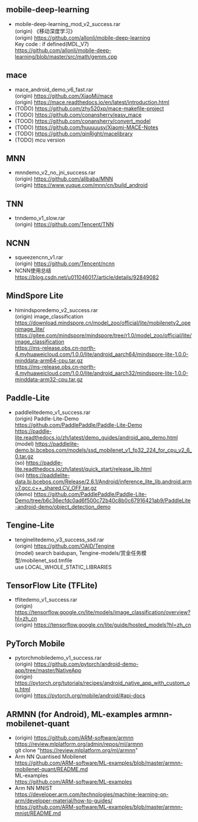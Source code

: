 ## mobile-deep-learning
* mobile-deep-learning_mod_v2_success.rar  
(origin) 《移动深度学习》  
(origin) https://github.com/allonli/mobile-deep-learning  
Key code : if defined(MDL_V7)  
https://github.com/allonli/mobile-deep-learning/blob/master/src/math/gemm.cpp  

## mace  
* mace_android_demo_v6_fast.rar  
(origin) https://github.com/XiaoMi/mace  
(origin) https://mace.readthedocs.io/en/latest/introduction.html  
* (TODO) https://github.com/zhy520xp/mace-makefile-project  
* (TODO) https://github.com/conansherry/easy_mace  
* (TOOD) https://github.com/conansherry/convert_model  
* (TODO) https://github.com/huuuuusy/Xiaomi-MACE-Notes  
* (TODO) https://github.com/qinRight/macelibrary  
* (TODO) mcu version  

## MNN  
* mnndemo_v2_no_jni_success.rar  
(origin) https://github.com/alibaba/MNN  
(origin) https://www.yuque.com/mnn/cn/build_android  

## TNN  
* tnndemo_v1_slow.rar  
(origin) https://github.com/Tencent/TNN   

## NCNN  
* squeezencnn_v1.rar  
(origin) https://github.com/Tencent/ncnn  
* NCNN使用总结  
https://blog.csdn.net/u011046017/article/details/92849082  

## MindSpore Lite  
* himindsporedemo_v2_success.rar  
(origin) image_classification  
https://download.mindspore.cn/model_zoo/official/lite/mobilenetv2_openimage_lite/  
https://gitee.com/mindspore/mindspore/tree/r1.0/model_zoo/official/lite/image_classification  
https://ms-release.obs.cn-north-4.myhuaweicloud.com/1.0.0/lite/android_aarch64/mindspore-lite-1.0.0-minddata-arm64-cpu.tar.gz  
https://ms-release.obs.cn-north-4.myhuaweicloud.com/1.0.0/lite/android_aarch32/mindspore-lite-1.0.0-minddata-arm32-cpu.tar.gz  

## Paddle-Lite  
* paddlelitedemo_v1_success.rar  
(origin) Paddle-Lite-Demo  
https://github.com/PaddlePaddle/Paddle-Lite-Demo  
https://paddle-lite.readthedocs.io/zh/latest/demo_guides/android_app_demo.html  
(model) https://paddlelite-demo.bj.bcebos.com/models/ssd_mobilenet_v1_fp32_224_for_cpu_v2_6_0.tar.gz  
(so) https://paddle-lite.readthedocs.io/zh/latest/quick_start/release_lib.html  
(so) https://paddlelite-data.bj.bcebos.com/Release/2.6.1/Android/inference_lite_lib.android.armv7.gcc.c++_shared.CV_OFF.tar.gz  
(demo) https://github.com/PaddlePaddle/Paddle-Lite-Demo/tree/b6c36ecfdc0ad6f500c72b40c8b0c67916421ab9/PaddleLite-android-demo/object_detection_demo  

## Tengine-Lite  
* tenginelitedemo_v3_success_ssd.rar  
(origin) https://github.com/OAID/Tengine  
(model) search baidupan, Tengine-models/赏金任务模型/mobilenet_ssd.tmfile  
use LOCAL_WHOLE_STATIC_LIBRARIES   

## TensorFlow Lite (TFLite)  
* tflitedemo_v1_success.rar  
(origin) https://tensorflow.google.cn/lite/models/image_classification/overview?hl=zh_cn  
(origin) https://tensorflow.google.cn/lite/guide/hosted_models?hl=zh_cn  

## PyTorch Mobile   
* pytorchmobiledemo_v1_success.rar  
(origin) https://github.com/pytorch/android-demo-app/tree/master/NativeApp  
(origin) https://pytorch.org/tutorials/recipes/android_native_app_with_custom_op.html  
(origin) https://pytorch.org/mobile/android/#api-docs  

## ARMNN (for Android), ML-examples armnn-mobilenet-quant     
* (origin) https://github.com/ARM-software/armnn  
https://review.mlplatform.org/admin/repos/ml/armnn  
git clone "https://review.mlplatform.org/ml/armnn"  
* Arm NN Quantised Mobilenet  
https://github.com/ARM-software/ML-examples/blob/master/armnn-mobilenet-quant/README.md  
ML-examples  
https://github.com/ARM-software/ML-examples  
* Arm NN MNIST  
https://developer.arm.com/technologies/machine-learning-on-arm/developer-material/how-to-guides/  
https://github.com/ARM-software/ML-examples/blob/master/armnn-mnist/README.md   
